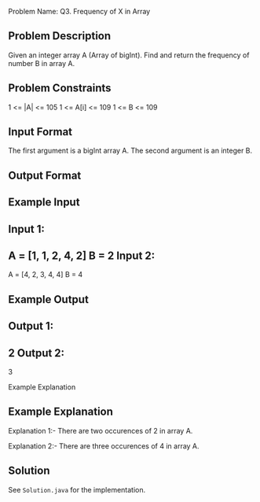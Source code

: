 Problem Name: Q3. Frequency of X in Array

## Problem Description

Given an integer array A (Array of bigInt). Find and return the frequency of number B in array A.

## Problem Constraints

1 <= |A| <= 105
1 <= A[i] <= 109
1 <= B <= 109

## Input Format

The first argument is a bigInt array A.
The second argument is an integer B.

## Output Format

## Example Input

Input 1:
-
A = [1, 1, 2, 4, 2]
B = 2
Input 2:
-
A = [4, 2, 3, 4, 4]
B = 4

## Example Output

Output 1:
-
2
Output 2:
-
3

Example Explanation

## Example Explanation

Explanation 1:-
There are two occurences of 2 in array A.

Explanation 2:-
There are three occurences of 4 in array A.

## Solution

See `Solution.java` for the implementation.